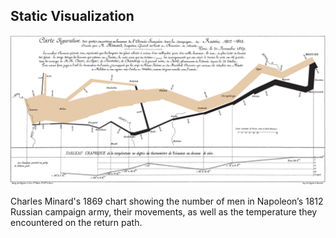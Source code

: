##  Static Visualization

![](/images/vis/Minard.png) <!-- .element width="90%" -->

<p>
  <span>Charles Minard's 1869 chart showing the number of men in Napoleon’s 1812 Russian campaign army, their movements, as well as the temperature they encountered on the return path.</span><!-- .element: class="caption" -->
</p><!-- .element: class="caption-wrapper" -->
